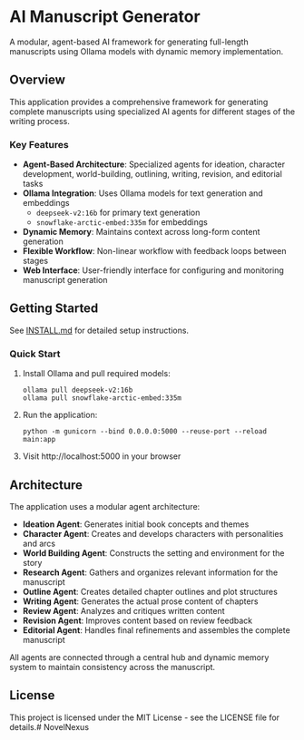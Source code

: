 # AI Manuscript Generator

A modular, agent-based AI framework for generating full-length manuscripts using Ollama models with dynamic memory implementation.

## Overview

This application provides a comprehensive framework for generating complete manuscripts using specialized AI agents for different stages of the writing process.

### Key Features

- **Agent-Based Architecture**: Specialized agents for ideation, character development, world-building, outlining, writing, revision, and editorial tasks
- **Ollama Integration**: Uses Ollama models for text generation and embeddings
  - `deepseek-v2:16b` for primary text generation
  - `snowflake-arctic-embed:335m` for embeddings
- **Dynamic Memory**: Maintains context across long-form content generation
- **Flexible Workflow**: Non-linear workflow with feedback loops between stages
- **Web Interface**: User-friendly interface for configuring and monitoring manuscript generation

## Getting Started

See [INSTALL.md](INSTALL.md) for detailed setup instructions.

### Quick Start

1. Install Ollama and pull required models:
   ```
   ollama pull deepseek-v2:16b
   ollama pull snowflake-arctic-embed:335m
   ```

2. Run the application:
   ```
   python -m gunicorn --bind 0.0.0.0:5000 --reuse-port --reload main:app
   ```

3. Visit http://localhost:5000 in your browser

## Architecture

The application uses a modular agent architecture:

- **Ideation Agent**: Generates initial book concepts and themes
- **Character Agent**: Creates and develops characters with personalities and arcs
- **World Building Agent**: Constructs the setting and environment for the story
- **Research Agent**: Gathers and organizes relevant information for the manuscript
- **Outline Agent**: Creates detailed chapter outlines and plot structures
- **Writing Agent**: Generates the actual prose content of chapters
- **Review Agent**: Analyzes and critiques written content
- **Revision Agent**: Improves content based on review feedback
- **Editorial Agent**: Handles final refinements and assembles the complete manuscript

All agents are connected through a central hub and dynamic memory system to maintain consistency across the manuscript.

## License

This project is licensed under the MIT License - see the LICENSE file for details.# NovelNexus
